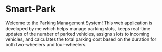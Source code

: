 # Smart-Park
Welcome to the Parking Management System! This web application is developed by me which helps manage parking slots, keeps real-time updates of the number of parked vehicles, assigns slots to incoming vehicles, and calculates the total parking cost based on the duration for both two-wheelers and four-wheelers.

